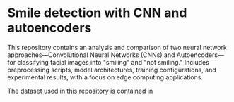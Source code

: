 # Smile detection with CNN and autoencoders
This repository contains an analysis and comparison of two neural network approaches—Convolutional Neural Networks (CNNs) and Autoencoders—for classifying facial images into "smiling" and "not smiling." Includes preprocessing scripts, model architectures, training configurations, and experimental results, with a focus on edge computing applications.

The dataset used in this repository is contained in 
